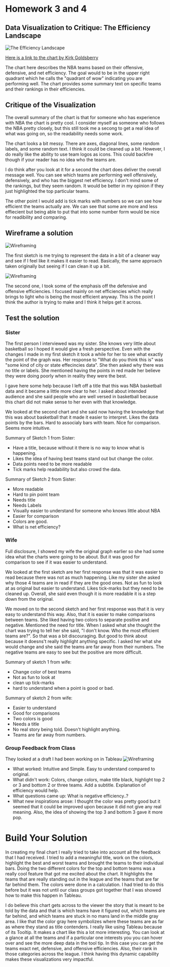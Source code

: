# Homework 3 and 4

## Data Visualization to Critique: The Efficiency Landscape
![The Efficiency Landscape](PotentialUseChart.PNG)

[Here is a link to the chart by Kirk Goldsberry](https://twitter.com/kirkgoldsberry/status/1487061768593711109?cxt=HHwWioC9wZezjaMpAAAA)

The chart here describes the NBA teams based on their offensive, defensive, and net efficiency. The goal would to be in the 
upper right quadrant which he calls the "quadrant of wow" indicating you are performing well. The chart provides some
summary text on specific teams and their rankings in their efficiencies. 

## Critique of the Visualization
The overall summary of the chart is that for someone who has experience with NBA the chart 
is pretty cool. I consider myself as someone who follows the NBA pretty closely, but this 
still took me a secong to get a real idea of what was going on, so the readability needs some
work. 

The chart looks a bit messy. There are axes, diagonal lines, some random labels, and some
random text. I think it could be cleaned up a bit. However, I do really like the ability 
to use team logos as icons. This could backfire though if your reader has no idea who the
teams are. 

I do think after you look at it for a second the chart does deliver the overall message 
well. You can see which teams are performing well offensively, defensively, and who has
the biggest net efficiency. I don't mind some of the rankings, but they seem random. It 
would be better in my opinion if they just highlighted the top particular teams. 

The other point I would add is tick marks with numbers so we can see how efficient the 
teams actually are. We can see that some are more and less effiecient but being able to
put that into some number form would be nice for readibility and comparing. 

## Wireframe a solution
![Wireframing](chart1sketch.jpg)

The first sketch is me trying to represent the data in a bit of a cleaner way and see if
I feel like it makes it easier to read. Basically, the same approach taken originally but
seeing if I can clean it up a bit. 

![Wireframing](chart2sketch.jpg)

The second one, I took some of the emphasis off the defensive and offensive efficiencies. 
I focused mainly on net efficiencies which really brings to light who is being the most 
efficient anyway. This is the point I think the author is trying to make and I think it 
helps get it across. 

## Test the solution
### Sister
The first person I interviewed was my sister. She knows very little about basketball so I 
hoped it would give a fresh perspective. Even with the changes I made in my first sketch
it took a while for her to see what exactly the point of the graph was. Her response to 
"What do you think this is" was "some kind of city or state effecincies data". She then
asked why there was no title or labels. She mentioned having the points in red made her
believe they were doing poorly when in reality they were the best. 

I gave here some help because I left off a title that this was NBA basketball data and 
it became a little more clear to her. I asked about intended audience and she said people
who are well versed in basketball because this chart did not make sense to her even with
that knowledge. 

We looked at the second chart and she said now having the knowledge that this was about 
basketball that it made it easier to interpret. Likes the data points by the bars. Hard
to associaly bars with team. Nice for comparison. Seems more intuitive. 

Summary of Sketch 1 from Sister: 
- Have a title, because without it there is no way to know what is happening. 
- Likes the idea of having best teams stand out but change the color. 
- Data points need to be more readable
- Tick marks help readability but also crowd the data. 

Summary of Sketch 2 from Sister:
- More readable
- Hard to pin point team
- Needs title
- Needs Labels
- Visually easier to understand for someone who knows little about NBA
- Easier for comparison
- Colors are good.
- What is net efficiency?

### Wife
Full disclosure, I showed my wife the original graph earlier so she had some idea what
the charts were going to be about. But it was good for comparison to see if it was easier
to understand. 

We looked at the first sketch are her first response was that it was easier to read because
there was not as much happening. Like my sister she asked why those 4 teams are in read if 
they are the good ones. Not as fun to look at as original but easier to understand. Likes
tick-marks but they need to be cleaned up. Overall, she said even though it is more readable
it is a step down from the original. 

We moved on to the second sketch and her first response was that it is very easy to understand 
this way. Also, that it is easier to make comparisons between teams. She liked having two colors
to separate positive and negative. Mentioned the need for title. When I asked what she thought the
chart was trying to tell her she said, "I don't know. Who the most efficient teams are?". So that 
was a bit discouraging. But good to think about because it doesns't really highlight anything specific. 
I asked her what she would change and she said the teams are far away from their numbers. The negative
teams are easy to see but the positive are more difficult. 

Summary of sketch 1 from wife: 
- Change color of best teams
- Not as fun to look at
- clean up tick-marks
- hard to understand when a point is good or bad. 

Summary of sketch 2 from wife: 
- Easier to understand
- Good for comparisons
- Two colors is good
- Needs a title
- No real story being told. Doesn't highlight anything.
- Teams are far away from numbers. 

### Group Feedback from Class
They looked at a draft I had been working on in Tableau
![Wireframing](DraftChart.PNG)
- What worked: Intuitive and Simple. Easy to understand compared to original. 
- What didn't work: Colors, change colors, make title black, highlight
  top 2 or 3 and bottom 2 or three teams. Add a subtitle. Explanation of efficiency would help. 
- What questions came up: What is negative efficiency..?
- What new inspirations arose: I thought the color was pretty good but it seemed that it could be improved upon because it did not give any real meaning. Also, the idea of showing the top 3 and bottom 3 gave it more pop.

# Build Your Solution
In creating my final chart I really tried to take into account all the feedback that I had received. I tried to add a meaningful title, work on the colors, highlight the best and worst teams and brought the teams to their individual bars. Doing the two different colors for the top and bottom teams was a really cool feature that got me excited about the chart. It highlights the teams that are really standing out in the league and the teams that are far far behind them. The colors were done in a calculation. I had tried to do this before but it was not until our class groups got together that I was showed how to make this happen in Tableau. 

I do believe this chart gets across to the viewer the story that is meant to be told by the data and that is which teams have it figured out, which teams are far behind, and which teams are stuck in no mans land in the middle gray area. I like that the color gray here symbolizes where these teams are as far as where they stand as title contenders. I really like using Tableau because of its Tooltip. It makes a chart like this a lot more interesting. You can look at a glance at all the teams and if a particular one interests you you can hover over and see the more deep data in the tool tip. In this case you can get the teams exact net, defensive, and offensive efficiencies. Also, their rank in those categories across the league. I think having this dynamic capability makes these visualizations very impactful.

<div class='tableauPlaceholder' id='viz1644289774380' style='position: relative'>
  <object class='tableauViz'  style='display:none;'><param name='host_url' value='https%3A%2F%2Fpublic.tableau.com%2F' />
  <param name='embed_code_version' value='3' />
  <param name='site_root' value='' />
  <param name='name' value='Homework34_16442895089470&#47;Final' />
  <param name='tabs' value='no' />
  <param name='toolbar' value='yes' />
  <param name='animate_transition' value='yes' />
  <param name='display_static_image' value='yes' />
  <param name='display_spinner' value='yes' />
  <param name='display_overlay' value='yes' />
  <param name='display_count' value='yes' />
  <param name='language' value='en-US' />
  <param name='filter' value='publish=yes' />
  </object></div>
  <script type='text/javascript'>                    var divElement = document.getElementById('viz1644289774380');
  var vizElement = divElement.getElementsByTagName('object')[0];
  vizElement.style.width='100%';
  vizElement.style.height=(divElement.offsetWidth*0.75)+'px'; 
  var scriptElement = document.createElement('script');
  scriptElement.src = 'https://public.tableau.com/javascripts/api/viz_v1.js';
  vizElement.parentNode.insertBefore(scriptElement, vizElement);
</script>
